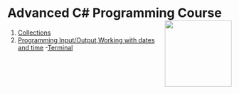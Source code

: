 # Advanced C# Programming Course  <img src="https://www.onlinebooksreview.com/uploads/blog_images/2018/01/27_c-sharp-logo-filled.png" align="right" width="150px" height="150px" /> 

1. [Collections](https://github.com/suren-vanyan/ADVANCED_OOP/tree/master/OOP.Advanced.Collection.MyDictionary/OOP.Advanced.Collection.MyDictionary) 
1. [Programming Input/Output,Working with dates and time](https://github.com/suren-vanyan/ADVANCED_OOP/tree/master/OOP.Advanced.Collection.MyDictionary/OOP.Advanced.Collection.MyDictionary) 
-[Terminal](https://github.com/suren-vanyan/ADVANCED_OOP/tree/master/OOP.Advance.System.IO/System.IO.Terminal) 




